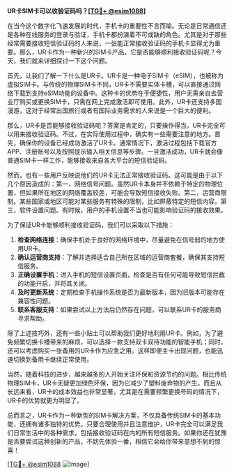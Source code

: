 **UR卡SIM卡可以收验证码吗？[[TG💪+ @esim1088](https://t.me/s/esim1088)]**

在当今这个数字化飞速发展的时代，手机卡的重要性不言而喻。无论是日常通信还是各种在线服务的登录与验证，手机卡都扮演着不可或缺的角色。尤其是对于那些经常需要接收短信验证码的人来说，一张能正常接收验证码的手机卡显得尤为重要。那么，UR卡作为一种新兴的SIM卡产品，它是否能够顺利接收验证码呢？今天，我们就来详细探讨一下这个问题。

首先，让我们了解一下什么是UR卡。UR卡是一种电子SIM卡（eSIM），也被称为虚拟SIM卡。与传统的物理SIM卡不同，UR卡不需要实体卡槽，可以直接通过网络下载到支持eSIM功能的设备中。这种卡的优势在于便捷性，用户无需亲自去营业厅购买或更换SIM卡，只需在网上完成激活即可使用。此外，UR卡还支持多国漫游，这对于经常出国旅行或者有国际业务需求的人来说是一个巨大的便利。

那么，UR卡是否能够接收验证码呢？答案是肯定的，只要操作得当，UR卡完全可以用来接收验证码。不过，在实际使用过程中，确实有一些需要注意的地方。首先，确保你的设备已经成功激活了UR卡。通常情况下，激活过程包括下载官方APP、注册账号以及按照提示输入相关信息等步骤。一旦激活成功，UR卡就会像普通SIM卡一样工作，能够接收来自各大平台的短信验证码。

然而，也有一些用户反映说他们的UR卡无法正常接收验证码。这可能是由于以下几个原因造成的：第一，网络信号问题。虽然UR卡本身并不依赖于特定的物理位置，但如果所在地区的网络覆盖较差，可能会导致短信接收失败。第二，运营商限制。某些国家或地区可能对某些服务有特殊的限制，比如屏蔽特定的短信内容。第三，软件设置问题。有时候，用户的手机设置不当也可能影响验证码的接收效果。

为了保证UR卡能够顺利接收验证码，我们可以采取以下措施：

1. **检查网络连接**：确保手机处于良好的网络环境中，尽量避免在信号弱的地方使用UR卡。
2. **确认运营商支持**：了解并选择适合自己所在区域的运营商套餐，确保其支持短信服务。
3. **正确设置手机**：进入手机的短信设置页面，检查是否有任何可能导致短信拦截的功能开启，并将其关闭。
4. **及时更新系统**：定期检查手机操作系统是否为最新版本，因为旧版本可能存在兼容性问题。
5. **联系客服支持**：如果尝试以上方法后仍然存在问题，可以联系UR卡的服务商寻求帮助。

除了上述技巧外，还有一些小贴士可以帮助我们更好地利用UR卡。例如，为了避免频繁切换卡槽带来的麻烦，可以选择一款支持双卡双待功能的智能手机；同时，还可以考虑购买一张备用的UR卡作为应急之用。这样即便主卡出现问题，也能迅速切换到备用卡继续正常使用。

当然，随着科技的进步，越来越多的人开始关注环保和资源节约的问题。相比传统物理SIM卡，UR卡无疑更加绿色环保，因为它减少了塑料废弃物的产生。而且从长远来看，UR卡的成本效益也非常显著，尤其是在需要频繁更换号码的情况下，UR卡的优势就更为明显了。

总而言之，UR卡作为一种新型的SIM卡解决方案，不仅具备传统SIM卡的基本功能，还拥有诸多独特的优势。只要合理使用并且注意维护，UR卡完全可以满足我们日常生活中的各种需求，包括接收验证码在内的所有短信服务。如果你还在犹豫是否要尝试这种创新的产品，不妨先体验一番，相信它会给你带来意想不到的惊喜！

[[TG💪+ @esim1088](https://t.me/s/esim1088) ![Image](https://i.postimg.cc/4NQfJmqS/Snipaste-2025-05-13-00-14-12.png)]